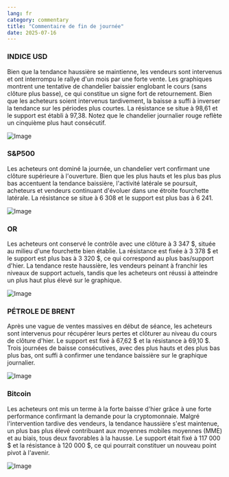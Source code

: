 ```yaml
---
lang: fr
category: commentary
title: "Commentaire de fin de journée"
date: 2025-07-16
---
```


### INDICE USD

Bien que la tendance haussière se maintienne, les vendeurs sont intervenus et ont interrompu le rallye d'un mois par une forte vente. Les graphiques montrent une tentative de chandelier baissier englobant le cours (sans clôture plus basse), ce qui constitue un signe fort de retournement. Bien que les acheteurs soient intervenus tardivement, la baisse a suffi à inverser la tendance sur les périodes plus courtes. La résistance se situe à 98,61 et le support est établi à 97,38. Notez que le chandelier journalier rouge reflète un cinquième plus haut consécutif.

![Image](https://markleighedu.github.io/img/Jul-2025/16-Jul-2025/usdindex.jpg)

### S&P500

Les acheteurs ont dominé la journée, un chandelier vert confirmant une clôture supérieure à l'ouverture. Bien que les plus hauts et les plus bas plus bas accentuent la tendance baissière, l'activité latérale se poursuit, acheteurs et vendeurs continuant d'évoluer dans une étroite fourchette latérale. La résistance se situe à 6 308 et le support est plus bas à 6 241.

![Image](https://markleighedu.github.io/img/Jul-2025/16-Jul-2025/sp500.jpg)

### OR

Les acheteurs ont conservé le contrôle avec une clôture à 3 347 $, située au milieu d'une fourchette bien établie. La résistance est fixée à 3 378 $ et le support est plus bas à 3 320 $, ce qui correspond au plus bas/support d'hier. La tendance reste haussière, les vendeurs peinant à franchir les niveaux de support actuels, tandis que les acheteurs ont réussi à atteindre un plus haut plus élevé sur le graphique.

![Image](https://markleighedu.github.io/img/Jul-2025/16-Jul-2025/gold.jpg)

### PÉTROLE DE BRENT

Après une vague de ventes massives en début de séance, les acheteurs sont intervenus pour récupérer leurs pertes et clôturer au niveau du cours de clôture d'hier. Le support est fixé à 67,62 $ et la résistance à 69,10 $. Trois journées de baisse consécutives, avec des plus hauts et des plus bas plus bas, ont suffi à confirmer une tendance baissière sur le graphique journalier.

![Image](https://markleighedu.github.io/img/Jul-2025/16-Jul-2025/brentoil.jpg)

### Bitcoin

Les acheteurs ont mis un terme à la forte baisse d'hier grâce à une forte performance confirmant la demande pour la cryptomonnaie. Malgré l'intervention tardive des vendeurs, la tendance haussière s'est maintenue, un plus bas plus élevé contribuant aux moyennes mobiles moyennes (MME) et au biais, tous deux favorables à la hausse. Le support était fixé à 117 000 $ et la résistance à 120 000 $, ce qui pourrait constituer un nouveau point pivot à l'avenir.

![Image](https://markleighedu.github.io/img/Jul-2025/16-Jul-2025/bitcoin.jpg)

